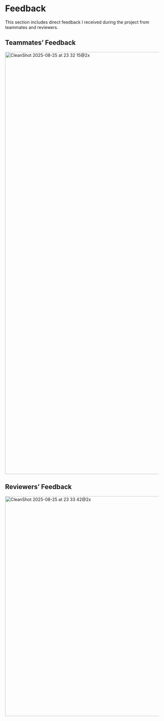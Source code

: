# Feedback

This section includes direct feedback I received during the project from teammates and reviewers.

## Teammates’ Feedback
<img width="2230" height="1378" alt="CleanShot 2025-08-25 at 23 32 15@2x" src="https://github.com/user-attachments/assets/77c5c6fc-48b4-4786-8870-addf6fc22c59" />

## Reviewers’ Feedback

<img width="2078" height="718" alt="CleanShot 2025-08-25 at 23 33 42@2x" src="https://github.com/user-attachments/assets/802038e1-194f-4c99-a4f6-a4257d8f9953" />
